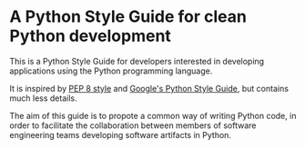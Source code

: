 # A Python Style Guide for clean Python development

This is a Python Style Guide for developers interested in developing applications using the Python programming language.

It is inspired by [PEP 8 style](https://peps.python.org/pep-0008/) and [Google's Python Style Guide](https://google.github.io/styleguide/pyguide.html), but contains much less details.

The aim of this guide is to propote a common way of writing Python code, in order to facilitate the collaboration between members of software engineering teams developing software artifacts in Python.
